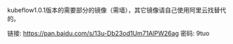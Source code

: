 kubeflow1.0.1版本的需要部分的镜像（需墙），其它镜像请自己使用阿里云找替代的。

链接: https://pan.baidu.com/s/13u-Db23od1Um71AlPW26ag  密码: 9tuo
